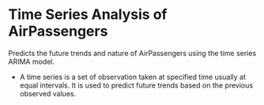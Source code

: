 # Time Series Analysis of AirPassengers
Predicts the future trends and nature of AirPassengers using the time series ARIMA model. 
- A time series is a set of observation taken at specified time usually at equal intervals.
It is used to predict future trends based on the previous observed values.
